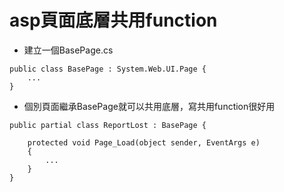 # **asp頁面底層共用function**

- 建立一個BasePage.cs
```
public class BasePage : System.Web.UI.Page {
	...
}
```
- 個別頁面繼承BasePage就可以共用底層，寫共用function很好用
```
public partial class ReportLost : BasePage {

    protected void Page_Load(object sender, EventArgs e)
    {
		...
    }
}
```
  